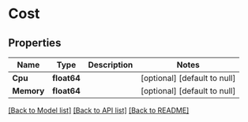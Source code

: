 # Cost

## Properties
Name | Type | Description | Notes
------------ | ------------- | ------------- | -------------
**Cpu** | **float64** |  | [optional] [default to null]
**Memory** | **float64** |  | [optional] [default to null]

[[Back to Model list]](../README.md#documentation-for-models) [[Back to API list]](../README.md#documentation-for-api-endpoints) [[Back to README]](../README.md)

